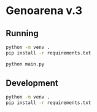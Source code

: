 # Genoarena v.3

## Running

```bash
python -m venv .
pip install -r requirements.txt

python main.py
```

## Development

```bash
python -m venv .
pip install -r requirements.txt
```
